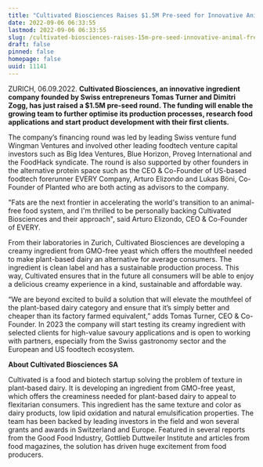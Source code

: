 ```yaml
---
title: "Cultivated Biosciences Raises $1.5M Pre-seed for Innovative Animal-Free Fats for Plant-Based Dairy"
date: 2022-09-06 06:33:55
lastmod: 2022-09-06 06:33:55
slug: /cultivated-biosciences-raises-15m-pre-seed-innovative-animal-free-fats-plant-based-dairy
draft: false
pinned: false
homepage: false
uuid: 11141
---
```

<p>ZURICH, 06.09.2022. <strong>Cultivated Biosciences, an innovative ingredient company founded by Swiss entrepreneurs Tomas Turner and Dimitri Zogg, has just raised a $1.5M pre-seed round. The funding will enable the growing team to further optimise its production processes, research food applications and start product development with their first clients.</strong></p>
<p>The company’s financing round was led by leading Swiss venture fund Wingman Ventures and involved other leading foodtech venture capital investors such as Big Idea Ventures, Blue Horizon, Proveg International and the FoodHack syndicate. The round is also supported by other founders in the alternative protein space such as the CEO & Co-Founder of US-based foodtech forerunner EVERY Company, Arturo Elizondo and Lukas Böni, Co-Founder of Planted who are both acting as advisors to the company.</p>
<p>"Fats are the next frontier in accelerating the world's transition to an animal-free food system, and I'm thrilled to be personally backing Cultivated Biosciences and their approach", said Arturo Elizondo, CEO & Co-Founder of EVERY.</p>
<p>From their laboratories in Zurich, Cultivated Biosciences are developing a creamy ingredient from GMO-free yeast which offers the mouthfeel needed to make plant-based dairy an alternative for average consumers. The ingredient is clean label and has a sustainable production process. This way, Cultivated ensures that in the future all consumers will be able to enjoy a delicious creamy experience in a kind, sustainable and affordable way.</p>
<p>“We are beyond excited to build a solution that will elevate the mouthfeel of the plant-based dairy category and ensure that it’s simply better and cheaper than its factory farmed equivalent,” adds Tomas Turner, CEO & Co-Founder. In 2023 the company will start testing its creamy ingredient with selected clients for high-value savoury applications and is open to working with partners, especially from the Swiss gastronomy sector and the European and US foodtech ecosystem.</p>
<p><strong>About Cultivated Biosciences SA</strong></p>
<p>Cultivated is a food and biotech startup solving the problem of texture in plant-based dairy. It is developing an ingredient from GMO-free yeast, which offers the creaminess needed for plant-based dairy to appeal to flexitarian consumers. This ingredient has the same texture and color as dairy products, low lipid oxidation and natural emulsification properties. The team has been backed by leading investors in the field and won several grants and awards in Switzerland and Europe. Featured in several reports from the Good Food Industry, Gottlieb Duttweiler Institute and articles from food magazines, the solution has driven huge excitement from food producers.</p>
